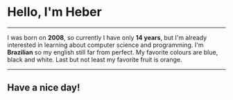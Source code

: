 # Hello, I'm Heber
***
I was born on **2008**, so currently I have only **14 years**, but I'm already interested in learning about computer science and programming. I'm **Brazilian** so my english still far from perfect. My favorite colours are blue, black and white. Last but not least my favorite fruit is orange.
***
## Have a nice day!
<!---
HeberBarra/HeberBarra is a ✨ special ✨ repository because its `README.md` (this file) appears on your GitHub profile.
You can click the Preview link to take a look at your changes.
--->
